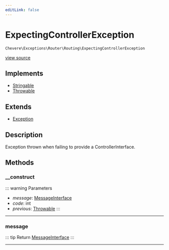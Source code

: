 ```yaml
---
editLink: false
---
```


# ExpectingControllerException

`Chevere\Exceptions\Router\Routing\ExpectingControllerException`

[view source](https://github.com/chevere/chevere/blob/main/src/Chevere/Exceptions/Router/Routing/ExpectingControllerException.php)

## Implements

- [Stringable](https://www.php.net/manual/class.stringable)
- [Throwable](https://www.php.net/manual/class.throwable)

## Extends

- [Exception](../../Core/Exception.md)

## Description

Exception thrown when failing to provide a ControllerInterface.

## Methods

### __construct

::: warning Parameters
- *message*: [MessageInterface](../../../Interfaces/Message/MessageInterface.md)
- *code*: int
- *previous*: [Throwable](https://www.php.net/manual/class.throwable)
:::

---

### message

::: tip Return
[MessageInterface](../../../Interfaces/Message/MessageInterface.md)
:::

---
